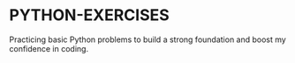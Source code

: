 # PYTHON-EXERCISES
Practicing basic Python problems to build a strong foundation and boost my confidence in coding.
